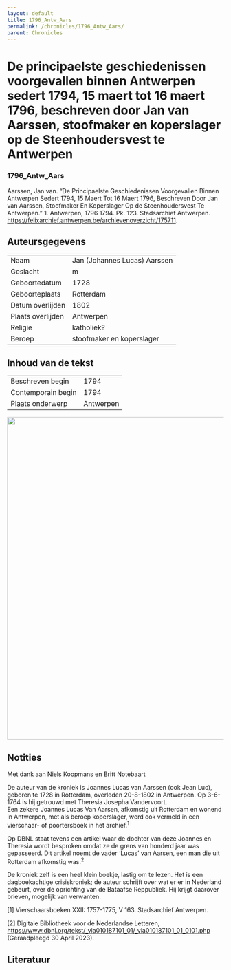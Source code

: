 ```yaml
---
layout: default
title: 1796_Antw_Aars
permalink: /chronicles/1796_Antw_Aars/
parent: Chronicles
--- 
```



# De principaelste geschiedenissen voorgevallen binnen Antwerpen sedert 1794, 15 maert tot 16 maert 1796, beschreven door Jan van Aarssen, stoofmaker en koperslager op de Steenhoudersvest te Antwerpen 

### 1796_Antw_Aars 

Aarssen, Jan van. “De Principaelste Geschiedenissen Voorgevallen Binnen Antwerpen Sedert 1794, 15 Maert Tot 16 Maert 1796, Beschreven Door Jan van Aarssen, Stoofmaker En Koperslager Op de Steenhoudersvest Te Antwerpen.” 1. Antwerpen, 1796 1794. Pk. 123. Stadsarchief Antwerpen. https://felixarchief.antwerpen.be/archievenoverzicht/175711. 

## Auteursgegevens 

| | | 
| --------------- | --------------- | 
| Naam | Jan (Johannes Lucas) Aarssen | 
| Geslacht | m | 
| Geboortedatum | 1728 | 
| Geboorteplaats | Rotterdam | 
| Datum overlijden | 1802 | 
| Plaats overlijden | Antwerpen | 
| Religie | katholiek? | 
| Beroep | stoofmaker en koperslager | 

## Inhoud van de tekst 

| | | 
| --------------- | --------------- | 
| Beschreven begin | 1794 | 
| Contemporain begin | 1794 | 
| Plaats onderwerp | Antwerpen | 

[<img src="..\..\barplots_chronicles\1796_Antw_Aars.jpg" width="750"/>](..\..\barplots_chronicles\1796_Antw_Aars.jpg) 

## Notities 

Met dank aan Niels Koopmans en Britt Notebaart

De auteur van de kroniek is Joannes Lucas van Aarssen (ook Jean Luc), geboren
te 1728 in Rotterdam, overleden 20-8-1802 in Antwerpen. Op 3-6-1764 is hij
getrouwd met Theresia Josepha Vandervoort.  
Een zekere Joannes Lucas Van Aarsen, afkomstig uit Rotterdam en wonend in
Antwerpen, met als beroep koperslager, werd ook vermeld in een vierschaar- of
poortersboek in het archief.<sup>1</sup>

Op DBNL staat tevens een artikel waar de dochter van deze Joannes en Theresia
wordt besproken omdat ze de grens van honderd jaar was gepasseerd. Dit artikel
noemt de vader ‘Lucas’ van Aarsen, een man die uit Rotterdam afkomstig
was.<sup>2<sup>

De kroniek zelf is een heel klein boekje, lastig om te lezen. Het is een
dagboekachtige crisiskroniek; de auteur schrijft over wat er er in Nederland
gebeurt, over de oprichting van de Bataafse Reppubliek. Hij krijgt daarover
brieven, mogelijk van verwanten.

[1] Vierschaarsboeken XXII: 1757-1775, V 163. Stadsarchief Antwerpen.

  
[2] Digitale Bibliotheek voor de Nederlandse Letteren,
https://www.dbnl.org/tekst/_vla010187101_01/_vla010187101_01_0101.php
(Geraadpleegd 30 April 2023).



## Literatuur 

